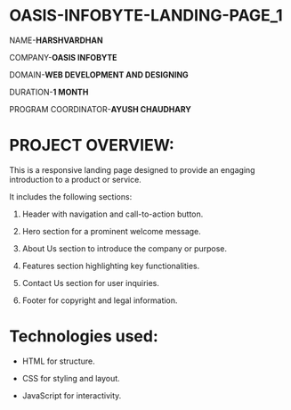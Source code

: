 # OASIS-INFOBYTE-LANDING-PAGE_1
NAME-**HARSHVARDHAN**

COMPANY-**OASIS INFOBYTE**

DOMAIN-**WEB DEVELOPMENT AND DESIGNING**

DURATION-**1 MONTH**

PROGRAM COORDINATOR-**AYUSH CHAUDHARY**


# PROJECT OVERVIEW:

This is a responsive landing page designed to provide an engaging introduction to a product or service. 


It includes the following sections:


1. Header with navigation and call-to-action button.

2. Hero section for a prominent welcome message.

3. About Us section to introduce the company or purpose.

4. Features section highlighting key functionalities.

5. Contact Us section for user inquiries.

6. Footer for copyright and legal information.
# Technologies used:

- HTML for structure.

- CSS for styling and layout.

- JavaScript for interactivity.
